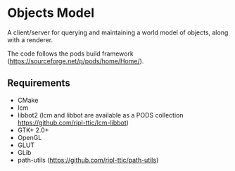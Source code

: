 # Objects Model

A client/server for querying and maintaining a world model of objects, along with a renderer.

The code follows the pods build framework (https://sourceforge.net/p/pods/home/Home/).

## Requirements

* CMake
* lcm
* libbot2 (lcm and libbot are available as a PODS collection https://github.com/ripl-ttic/lcm-libbot)
* GTK+ 2.0+
* OpenGL
* GLUT
* GLib
* path-utils (https://github.com/ripl-ttic/path-utils)
